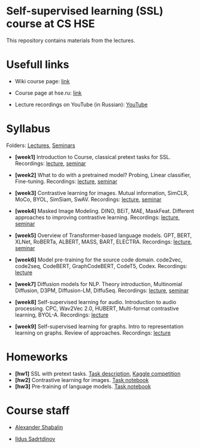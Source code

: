 # Self-supervised learning (SSL) course at CS HSE

This repository contains materials from the lectures.

# Usefull links

* Wiki course page: [link](http://wiki.cs.hse.ru/Методы_предобучения_без_учителя_22/23)

* Course page at hse.ru: [link](https://www.hse.ru/ba/ami/courses/646486024.html)

* Lecture recordings on YouTube (in Russian): [YouTube](https://www.youtube.com/playlist?list=PLEwK9wdS5g0rg9Cf9Tsfeuesv5H6XDdeY)

# Syllabus

Folders: [Lectures](lectures), [Seminars](seminars)

* __[week1]__ Introduction to Course, classical pretext tasks for SSL. Recordings: [lecture](https://www.youtube.com/watch?v=-9AJ8oVsUYY&list=PLEwK9wdS5g0rg9Cf9Tsfeuesv5H6XDdeY&index=2&t=969s), [seminar](https://www.youtube.com/watch?v=piM7ps5_0RU&list=PLEwK9wdS5g0rg9Cf9Tsfeuesv5H6XDdeY&index=4)

* __[week2]__ What to do with a pretrained model? Probing, Linear classifier, Fine-tuning. Recordings: [lecture](https://www.youtube.com/watch?v=ENqUznkInCU&list=PLEwK9wdS5g0rg9Cf9Tsfeuesv5H6XDdeY&index=3), [seminar](https://www.youtube.com/watch?v=3AlD3T1OB1o&list=PLEwK9wdS5g0rg9Cf9Tsfeuesv5H6XDdeY&index=1&t=3s)

* __[week3]__ Contrastive learning for images. Mutual information, SimCLR, MoCo, BYOL, SimSiam, SwAV. Recordings: [lecture](https://youtu.be/GC9MAyrrN0c), [seminar](https://youtu.be/tb0_Ri3nPhY)

* __[week4]__ Masked Image Modeling. DINO, BEiT, MAE, MaskFeat. Different approaches to improving contrastive learning. Recordings: [lecture](https://youtu.be/SDdZ-Wnwrwo), [seminar](https://youtu.be/Y-BAMOKmerM)

* __[week5]__ Overview of Transformer-based language models. GPT, BERT, XLNet, RoBERTa, ALBERT, MASS, BART, ELECTRA. Recordings: [lecture](https://youtu.be/ZiI_GBw6oZA), [seminar](https://youtu.be/maRT6YDw0GU)

* __[week6]__ Model pre-training for the source code domain. code2vec, code2seq, CodeBERT, GraphCodeBERT, CodeT5, Codex. Recordings: [lecture](https://youtu.be/p8YlX1SCaOk)

* __[week7]__ Diffusion models for NLP. Theory introduction, Multinomial Diffusion, D3PM, Diffusion-LM, DiffuSeq. Recordings: [lecture](https://youtu.be/ZiI_GBw6oZA), [seminar](https://youtu.be/maRT6YDw0GU)

* __[week8]__ Self-supervised learning for audio. Introduction to audio processing. CPC, Wav2Vec 2.0, HUBERT, Multi-format contrastive learning, BYOL-A. Recordings: [lecture](https://youtu.be/aP8SWUj_7Z4)

* __[week9]__ Self-supervised learning for graphs. Intro to representation learning on graphs. Review of approaches. Recordings: [lecture](https://youtu.be/xSc6w6Xv8Yk)

# Homeworks

* __[hw1]__ SSL with pretext tasks. [Task description](https://docs.google.com/document/d/1EbD5fTB3uMYdqxhRj-_CLYpMuEQSJmBcEhFhoRPB9cY/edit?usp=sharing), [Kaggle competition](https://www.kaggle.com/t/bfd2fa2fe3c54ab69722df0b01ba8247)
* __[hw2]__ Contrastive learning for images. [Task notebook](https://github.com/ashaba1in/hse-ssl/blob/main/homeworks/homework2_contrastive.ipynb)
* __[hw3]__ Pre-training of language models. [Task notebook](https://github.com/ashaba1in/hse-ssl/blob/main/homeworks/homework3_lms/homework3_lms.ipynb)

# Course staff

* [Alexander Shabalin](https://t.me/amshabalin)

* [Ildus Sadrtdinov](https://t.me/isadrtdinov)
